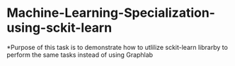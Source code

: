 # Machine-Learning-Specialization-using-sckit-learn

*Purpose of this task is to demonstrate how to utlilize sckit-learn librarby to perform the same tasks instead of using Graphlab  
